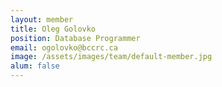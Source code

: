 ```yaml
---
layout: member
title: Oleg Golovko
position: Database Programmer
email: ogolovko@bccrc.ca
image: /assets/images/team/default-member.jpg
alum: false
---
```

